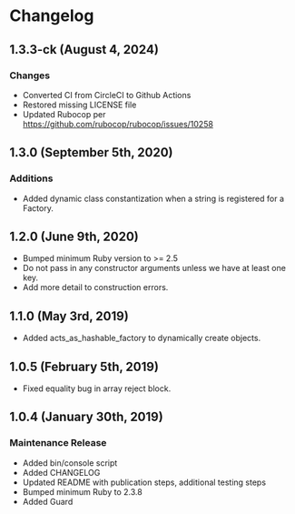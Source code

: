 # Changelog

## 1.3.3-ck (August 4, 2024)

### Changes

* Converted CI from CircleCI to Github Actions
* Restored missing LICENSE file
* Updated Rubocop per https://github.com/rubocop/rubocop/issues/10258

## 1.3.0 (September 5th, 2020)

### Additions

* Added dynamic class constantization when a string is registered for a Factory.

## 1.2.0 (June 9th, 2020)

* Bumped minimum Ruby version to >= 2.5
* Do not pass in any constructor arguments unless we have at least one key.
* Add more detail to construction errors.

## 1.1.0 (May 3rd, 2019)

* Added acts_as_hashable_factory to dynamically create objects.

## 1.0.5 (February 5th, 2019)

* Fixed equality bug in array reject block.

## 1.0.4 (January 30th, 2019)

### Maintenance Release

* Added bin/console script
* Added CHANGELOG
* Updated README with publication steps, additional testing steps
* Bumped minimum Ruby to 2.3.8
* Added Guard
